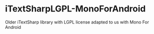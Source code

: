 iTextSharpLGPL-MonoForAndroid
=============================

Older iTextSharp library with LGPL license adapted to us with Mono For Android
